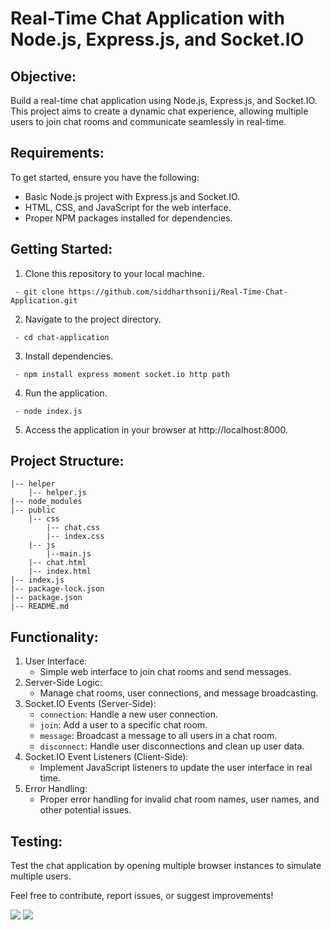 # Real-Time Chat Application with Node.js, Express.js, and Socket.IO

## **Objective:**

Build a real-time chat application using Node.js, Express.js, and Socket.IO. This project aims to create a dynamic chat experience, allowing multiple users to join chat rooms and communicate seamlessly in real-time.

## **Requirements:**

To get started, ensure you have the following:

  - Basic Node.js project with Express.js and Socket.IO.
  - HTML, CSS, and JavaScript for the web interface.
  - Proper NPM packages installed for dependencies.

## **Getting Started:**

   1. Clone this repository to your local machine.

     - git clone https://github.com/siddharthsonii/Real-Time-Chat-Application.git

   2. Navigate to the project directory.
      
     - cd chat-application

   3. Install dependencies.
      
     - npm install express moment socket.io http path

   4. Run the application.
      
     - node index.js

   5. Access the application in your browser at http://localhost:8000.

## **Project Structure:**

    |-- helper
        |-- helper.js
    |-- node_modules
    |-- public
        |-- css
            |-- chat.css
            |-- index.css
        |-- js
            |--main.js
        |-- chat.html
        |-- index.html
    |-- index.js
    |-- package-lock.json
    |-- package.json
    |-- README.md


## **Functionality:**

  1. User Interface:
     - Simple web interface to join chat rooms and send messages.
  2. Server-Side Logic:
     - Manage chat rooms, user connections, and message broadcasting.
  3. Socket.IO Events (Server-Side):
     - `connection`: Handle a new user connection.
     - `join`: Add a user to a specific chat room.
     - `message`: Broadcast a message to all users in a chat room.
     - `disconnect`: Handle user disconnections and clean up user data.
  4. Socket.IO Event Listeners (Client-Side):
     - Implement JavaScript listeners to update the user interface in real time.
  5. Error Handling:
     - Proper error handling for invalid chat room names, user names, and other potential issues.

## **Testing:**

   Test the chat application by opening multiple browser instances to simulate multiple users.

Feel free to contribute, report issues, or suggest improvements!

![](ss1.png)
![](ss2.png)

